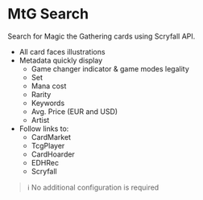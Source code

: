 # MtG Search

Search for Magic the Gathering cards using Scryfall API.

- All card faces illustrations
- Metadata quickly display
  - Game changer indicator & game modes legality
  - Set
  - Mana cost
  - Rarity
  - Keywords
  - Avg. Price (EUR and USD)
  - Artist
- Follow links to:
  - CardMarket
  - TcgPlayer
  - CardHoarder
  - EDHRec
  - Scryfall

> ℹ️ No additional configuration is required
